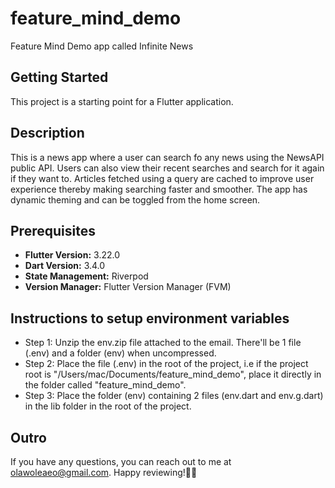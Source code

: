 # feature_mind_demo

Feature Mind Demo app called Infinite News

## Getting Started

This project is a starting point for a Flutter application.

## Description

This is a news app where a user can search fo any news using the NewsAPI public API.
Users can also view their recent searches and search for it again if they want to.
Articles fetched using a query are cached to improve user experience thereby making searching faster and smoother.
The app has dynamic theming and can be toggled from the home screen.

## Prerequisites

- **Flutter Version:** 3.22.0
- **Dart Version:** 3.4.0
- **State Management:** Riverpod
- **Version Manager:** Flutter Version Manager (FVM)

## Instructions to setup environment variables

- Step 1: Unzip the env.zip file attached to the email. There'll be 1 file (.env) and a folder (env) when uncompressed.
- Step 2: Place the file (.env) in the root of the project, i.e if the project root is "/Users/mac/Documents/feature_mind_demo", place it directly in the folder called "feature_mind_demo".
- Step 3: Place the folder (env) containing 2 files (env.dart and env.g.dart) in the lib folder in the root of the project.

## Outro

If you have any questions, you can reach out to me at [olawoleaeo@gmail.com](mailto:olawoleaeo@gmail.com). Happy reviewing!🙂🤙

